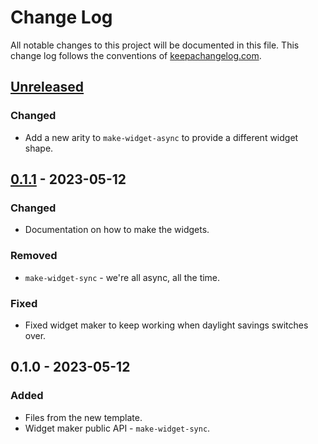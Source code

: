 # Change Log
All notable changes to this project will be documented in this file. This change log follows the conventions of [keepachangelog.com](http://keepachangelog.com/).

## [Unreleased]
### Changed
- Add a new arity to `make-widget-async` to provide a different widget shape.

## [0.1.1] - 2023-05-12
### Changed
- Documentation on how to make the widgets.

### Removed
- `make-widget-sync` - we're all async, all the time.

### Fixed
- Fixed widget maker to keep working when daylight savings switches over.

## 0.1.0 - 2023-05-12
### Added
- Files from the new template.
- Widget maker public API - `make-widget-sync`.

[Unreleased]: https://sourcehost.site/your-name/etlp-s3-connect/compare/0.1.1...HEAD
[0.1.1]: https://sourcehost.site/your-name/etlp-s3-connect/compare/0.1.0...0.1.1
